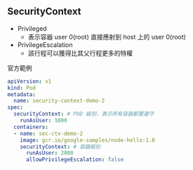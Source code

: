 ## SecurityContext
- Privileged
  - 表示容器 user 0(root) 直接應射到 host 上的 user 0(root)
- PrivilegeEscalation
  - 該行程可以獲得比其父行程更多的特權

官方範例
```yaml
apiVersion: v1
kind: Pod
metadata:
  name: security-context-demo-2
spec:
  securityContext: # POD 級別，表示所有容器都要遵守
    runAsUser: 1000
  containers:
  - name: sec-ctx-demo-2
    image: gcr.io/google-samples/node-hello:1.0
    securityContext: # 容器級別
      runAsUser: 2000
      allowPrivilegeEscalation: false
```
